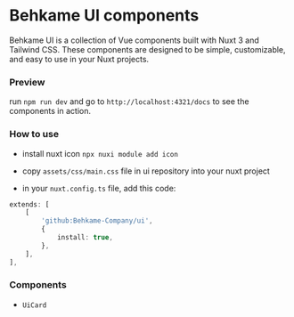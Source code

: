 # Behkame UI components 

Behkame UI is a collection of Vue components built with Nuxt 3 and Tailwind CSS. These components are designed to be simple, customizable, and easy to use in your Nuxt projects.

### Preview 

run `npm run dev` and go to `http://localhost:4321/docs` to see the components in action.

### How to use 

- install nuxt icon `npx nuxi module add icon`

- copy `assets/css/main.css` file in ui repository into your nuxt project

- in your `nuxt.config.ts` file, add this code:

```ts
extends: [
    [
        'github:Behkame-Company/ui',
        { 
            install: true,
        },
    ],
],
```

### Components 

- `UiCard`